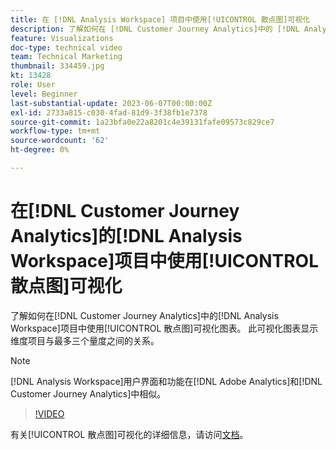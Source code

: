 ```yaml
---
title: 在 [!DNL Analysis Workspace] 项目中使用[!UICONTROL 散点图]可视化
description: 了解如何在 [!DNL Customer Journey Analytics]中的 [!DNL Analysis Workspace] 项目中使用[!UICONTROL 散点图]可视化图表。
feature: Visualizations
doc-type: technical video
team: Technical Marketing
thumbnail: 334459.jpg
kt: 13428
role: User
level: Beginner
last-substantial-update: 2023-06-07T00:00:00Z
exl-id: 2733a815-c030-4fad-81d9-3f38fb1e7378
source-git-commit: 1a23bfa0e22a8201c4e39131fafe09573c829ce7
workflow-type: tm+mt
source-wordcount: '62'
ht-degree: 0%

---
```


# 在[!DNL Customer Journey Analytics]的[!DNL Analysis Workspace]项目中使用[!UICONTROL 散点图]可视化

了解如何在[!DNL Customer Journey Analytics]中的[!DNL Analysis Workspace]项目中使用[!UICONTROL 散点图]可视化图表。 此可视化图表显示维度项目与最多三个量度之间的关系。

>[!NOTE]
>
>[!DNL Analysis Workspace]用户界面和功能在[!DNL Adobe Analytics]和[!DNL Customer Journey Analytics]中相似。

>[!VIDEO](https://video.tv.adobe.com/v/334459/?quality=12&learn=on)

有关[!UICONTROL 散点图]可视化的详细信息，请访问[文档](https://experienceleague.adobe.com/docs/analytics-platform/using/cja-workspace/visualizations/scatterplot.html)。
